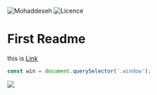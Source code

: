 ![Mohaddeseh](https://img.shields.io/badge/Mohaddeseh-Bidokhti-purple)
![Licence](https://img.shields.io/badge/Licence-Git-gold)
# First Readme

this is [Link](https://github.com/mohaddeseh-82/Tamrin-8/new/master?filename=README.md)

```javascript
const win = document.querySelector('.window');
```

![](https://33333.cdn.cke-cs.com/kSW7V9NHUXugvhoQeFaf/images/e4cc85cb1c465e1264287ea906c795fafc84e4779877fcb8.jpeg)
